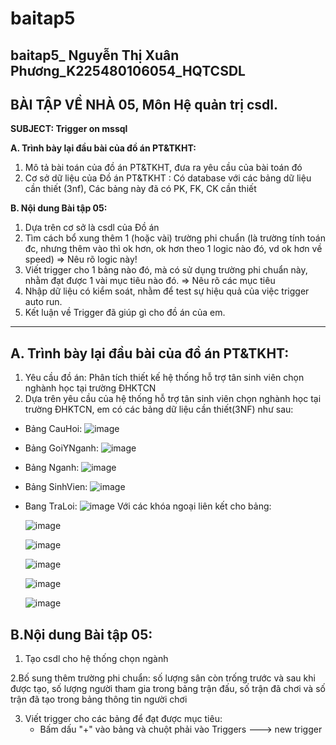 # baitap5
## baitap5_ Nguyễn Thị Xuân Phương_K225480106054_HQTCSDL


## BÀI TẬP VỀ NHÀ 05, Môn Hệ quản trị csdl.

**SUBJECT: Trigger on mssql**

**A. Trình bày lại đầu bài của đồ án PT&TKHT:**
1. Mô tả bài toán của đồ án PT&TKHT, 
   đưa ra yêu cầu của bài toán đó
2. Cơ sở dữ liệu của Đồ án PT&TKHT :
   Có database với các bảng dữ liệu cần thiết (3nf),
   Các bảng này đã có PK, FK, CK cần thiết
 
**B. Nội dung Bài tập 05:**
1. Dựa trên cơ sở là csdl của Đồ án
2. Tìm cách bổ xung thêm 1 (hoặc vài) trường phi chuẩn
   (là trường tính toán đc, nhưng thêm vào thì ok hơn,
    ok hơn theo 1 logic nào đó, vd ok hơn về speed)
   => Nêu rõ logic này!
3. Viết trigger cho 1 bảng nào đó, 
   mà có sử dụng trường phi chuẩn này,
   nhằm đạt được 1 vài mục tiêu nào đó.
   => Nêu rõ các mục tiêu 
4. Nhập dữ liệu có kiểm soát, 
   nhằm để test sự hiệu quả của việc trigger auto run.
5. Kết luận về Trigger đã giúp gì cho đồ án của em.

-------------------------------------------------------------------------------------------------------------------

## A. Trình bày lại đầu bài của đồ án PT&TKHT:
1. Yêu cầu đồ án: Phân tích thiết kế hệ thống hỗ trợ tân sinh viên chọn nghành học tại trường ĐHKTCN
2. Dựa trên yêu cầu của hệ thống hỗ trợ tân sinh viên chọn nghành học tại trường ĐHKTCN, em có các bảng dữ liệu cần thiết(3NF) như sau:
- Bảng CauHoi:
  ![image](https://github.com/user-attachments/assets/c271bd68-2e33-4f77-86c1-788c5acbc9c3)
- Bảng GoiYNganh:
  ![image](https://github.com/user-attachments/assets/9714f574-e472-48e2-8407-7b5a971c1a81)
- Bảng Nganh:
  ![image](https://github.com/user-attachments/assets/c7b0a2a7-dbff-4466-9a83-6a26e2f2fe5b)
- Bảng SinhVien:
  ![image](https://github.com/user-attachments/assets/8e378308-2468-4617-b3a5-ec04299b5ae6)
- Bang TraLoi:
  ![image](https://github.com/user-attachments/assets/84ca6ff4-b2eb-49ba-9237-c0e4fae720e6)
  Với các khóa ngoại liên kết cho bảng:
  
  ![image](https://github.com/user-attachments/assets/5b242949-4931-4968-ade4-762007fa07bb)

  ![image](https://github.com/user-attachments/assets/b1977350-7c3b-4439-8251-594cf5e1a8a3)

  ![image](https://github.com/user-attachments/assets/c70f3c20-dad6-452c-b1bb-18e4f1775cc0)

  ![image](https://github.com/user-attachments/assets/5d1288d5-f1d7-46ed-bda1-dba45c3cf3b6)

  ![image](https://github.com/user-attachments/assets/0b913118-6d22-4406-b9fb-be6599d682ab)

 ## B.Nội dung Bài tập 05:
1. Tạo csdl cho hệ thống chọn ngành

2.Bố sung thêm trường phi chuẩn: số lượng sân còn trống trước và sau khi được tạo, số lượng người tham gia trong bảng trận đấu, số trận đã chơi và số trận đã tạo trong bảng thông tin người chơi

3. Viết trigger cho các bảng để đạt được mục tiêu:
   - Bấm dấu "+" vào bảng và chuột phải vào Triggers ---> new trigger


  




  

  

  
  
